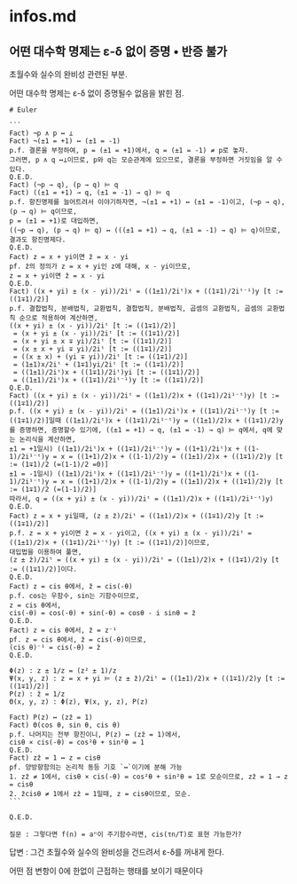 # infos.md

## 어떤 대수학 명제는 ε-δ 없이 증명 • 반증 불가

초월수와 실수의 완비성 관련된 부분.

어떤 대수학 명제는 ε-δ 없이 증명될수 없음을 밝힌 점.

````
# Euler

```
Fact) ¬p ∧ p ↔ ⊥
Fact) ¬(±1 = +1) ↔ (±1 = -1)
p.f. 결론을 부정하여, p = (±1 = +1)에서, q = (±1 = -1) ≠ p로 놓자.
그러면, p ∧ q ↔⊥이므로, p와 q는 모순관계에 있으므로, 결론을 부정하면 거짓임을 알 수 있다.
Q.E.D.
Fact) (¬p → q), (p → q) ⊨ q
Fact) ((±1 = +1) → q, (±1 = -1) → q) ⊨ q
p.f. 항진명제를 늘어트려서 이야기하자면, ¬(±1 = +1) ↔ (±1 = -1)이고, (¬p → q), (p → q) ⊨ q이므로,
p = (±1 = +1)로 대입하면,
((¬p → q), (p → q) ⊨ q) ↔ (((±1 = +1) → q, (±1 = -1) → q) ⊨ q)이므로, 결과도 항진명제다.
Q.E.D.
Fact) z = x + yi이면 z̄ = x - yi
pf. z̄의 정의가 z = x + yi인 z에 대해, x - yi이므로,
z = x + yi이면 z̄ = x - yi
Q.E.D.
Fact) ((x + yi) ± (x - yi))/2iᵗ = ((1±1)/2iᵗ)x + ((1∓1)/2iᵗ⁻¹)y [t := ((1∓1)/2)]
p.f. 결합법칙, 분배법칙, 교환법칙, 결합법칙, 분배법칙, 곱셈의 교환법칙, 곱셈의 교환법칙 순으로 적용하여 계산하면,
((x + yi) ± (x - yi))/2iᵗ [t := ((1∓1)/2)]
 = (x + yi ± (x - yi))/2iᵗ [t := ((1∓1)/2)]
 = (x + yi ± x ∓ yi)/2iᵗ [t := ((1∓1)/2)]
 = (x ± x + yi ∓ yi)/2iᵗ [t := ((1∓1)/2)]
 = ((x ± x) + (yi ∓ yi))/2iᵗ [t := ((1∓1)/2)]
 = (1±1)x/2iᵗ + (1∓1)yi/2iᵗ [t := ((1∓1)/2)]
 = ((1±1)/2iᵗ)x + ((1∓1)/2iᵗ)yi [t := ((1∓1)/2)]
 = ((1±1)/2iᵗ)x + ((1∓1)/2iᵗ⁻¹)y [t := ((1∓1)/2)]
Q.E.D.
Fact) ((x + yi) ± (x - yi))/2iᵗ = ((1±1)/2)x + ((1∓1)/2i¹⁻ᵗ)y) [t := ((1∓1)/2)]
p.f. ((x + yi) ± (x - yi))/2iᵗ = ((1±1)/2iᵗ)x + ((1∓1)/2i¹⁻ᵗ)y [t := ((1∓1)/2)]일때 ((1±1)/2iᵗ)x + ((1∓1)/2i¹⁻ᵗ)y = ((1±1)/2)x + ((1∓1)/2)y를 증명하면, 증명할수 있기에, ((±1 = +1) → q, (±1 = -1) → q) ⊨ q에서, q에 맞는 논리식을 계산하면,
±1 = +1일시) ((1±1)/2iᵗ)x + ((1∓1)/2i¹⁻ᵗ)y = ((1+1)/2iᵗ)x + ((1-1)/2i¹⁻ᵗ)y = x = ((1+1)/2)x + ((1-1)/2)y = ((1±1)/2)x + ((1∓1)/2)y [t := (1∓1)/2 (=(1-1)/2 =0)]
±1 = -1일시) ((1±1)/2iᵗ)x + ((1∓1)/2i¹⁻ᵗ)y = ((1+1)/2iᵗ)x + ((1-1)/2i¹⁻ᵗ)y = x = ((1+1)/2)x + ((1-1)/2)y = ((1±1)/2)x + ((1∓1)/2)y [t := (1∓1)/2 (=(1-1)/2)]
따라서, q = ((x + yi) ± (x - yi))/2iᵗ = ((1±1)/2)x + ((1∓1)/2i¹⁻ᵗ)y)
Q.E.D.
Fact) z = x + yi일때, (z ± z̄)/2iᵗ = ((1±1)/2)x + ((1∓1)/2)y [t := ((1∓1)/2)]
p.f. z = x + yi이면 z̄ = x - yi이고, ((x + yi) ± (x - yi))/2iᵗ = ((1±1)/2)x + ((1∓1)/2i¹⁻ᵗ)y) [t := ((1∓1)/2)]이므로,
대입법을 이용하여 풀면,
(z ± z̄)/2iᵗ = ((x + yi) ± (x - yi))/2iᵗ = ((1±1)/2)x + ((1∓1)/2)y [t := ((1∓1)/2)]이다.
Q.E.D.
Fact) z = cis θ에서, z̄ = cis(-θ)
p.f. cos는 우함수, sin는 기함수이므로,
z = cis θ에서,
cis(-θ) = cos(-θ) + sin(-θ) = cosθ - i sinθ = z̄
Q.E.D.
Fact) z = cis θ에서, z̄ = z⁻¹
pf. z = cis θ에서, z̄ = cis(-θ)이므로,
(cis θ)⁻¹ = cis(-θ) = z̄
Q.E.D.

Φ(z) : z ± 1/z = (z² ± 1)/z
Ψ(x, y, z) : z = x + yi ⊨ (z ± z̄)/2iᵗ = ((1±1)/2)x + ((1∓1)/2)y [t := ((1∓1)/2)]
P(z) : z̄ = 1/z
Θ(x, y, z) : Φ(z), Ψ(x, y, z), P(z)

Fact) P(z) ↔ (zz̄ = 1)
Fact) Θ(cos θ, sin θ, cis θ)
p.f. 나머지는 전부 항진이니, P(z) ↔ (zz̄ = 1)에서,
cisθ × cis(-θ) = cos²θ + sin²θ = 1
Q.E.D.
Fact) zz̄ = 1 ↔ z = cisθ
pf. 양방향함의는 논리적 동등 기호 `↔`이기에 분해 가능
1. zz̄ ≠ 1에서, cisθ × cis(-θ) = cos²θ + sin²θ = 1로 모순이므로, zz̄ = 1 → z = cisθ
2. z̄cisθ ≠ 1에서 zz̄ = 1일때, z = cisθ이므로, 모순.
```

Q.E.D.

질문 : 그렇다면 f(n) = aⁿ이 주기함수라면, cis(τn/T)로 표현 가능한가?
````

답변 : 그건 초월수와 실수의 완비성을 건드려서 ε-δ를 꺼내게 한다.

어떤 점 변항이 0에 한없이 근접하는 행태를 보이기 때문이다
